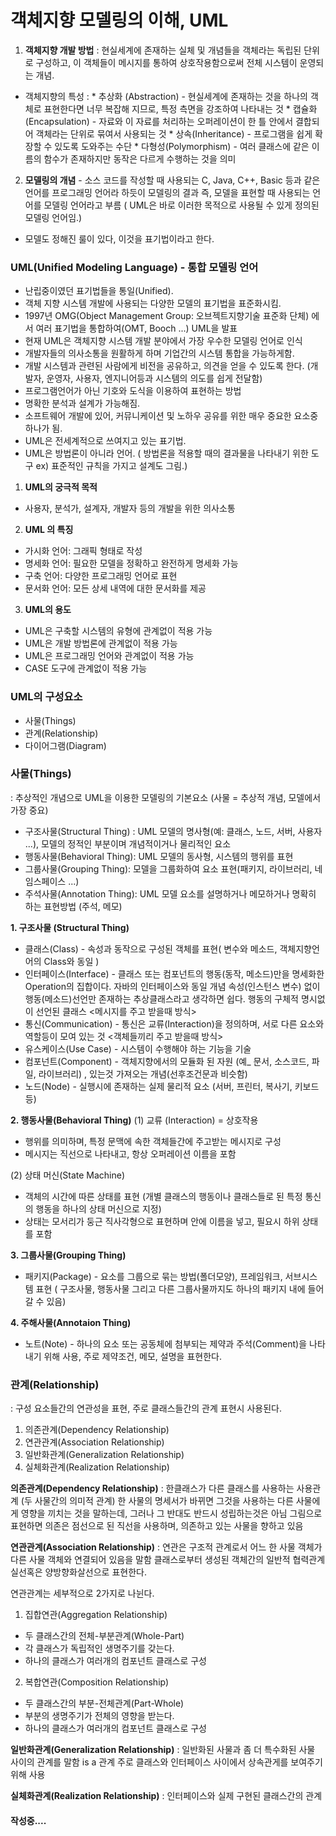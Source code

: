 # 객체지향 모델링의 이해, UML

1. **객체지향 개발 방법** : 현실세계에 존재하는 실체 및 개념들을 객체라는 독립된 단위로 구성하고, 이 객체들이 메시지를 통하여 상호작용함으로써 전체 시스템이 운영되는 개념.

- 객체지향의 특성 :
       * 추상화 (Abstraction) - 현실세계에 존재하는 것을 하나의 객체로 표현한다면 너무 복잡해 지므로, 특정 측면을 강조하여 나타내는 것
       * 캡슐화 (Encapsulation) - 자료와 이 자료를 처리하는 오퍼레이션이 한 틀 안에서 결합되어 객체라는 단위로 묶여서 사용되는 것
       * 상속(Inheritance) - 프로그램을 쉽게 확장할 수 있도록 도와주는 수단
       * 다형성(Polymorphism) - 여러 클래스에 같은 이름의 함수가 존재하지만 동작은 다르게 수행하는 것을 의미

2. **모델링의 개념** - 소스 코드를 작성할 때 사용되는 C, Java, C++, Basic 등과 같은 언어를 프로그래밍 언어라 하듯이 모델링의 결과 즉, 모델을 표현할 때 사용되는 언어를 모델링 언어라고 부름 ( UML은 바로 이러한 목적으로 사용될 수 있게 정의된 모델링 언어임.)
 * 모델도 정해진 룰이 있다, 이것을 표기법이라고 한다.

### UML(Unified Modeling Language) - 통합 모델링 언어

 - 난립중이였던 표기법들을 통일(Unified).
 - 객체 지향 시스템 개발에 사용되는 다양한 모델의 표기법을 표준화시킴.
 - 1997년 OMG(Object Management Group: 오브젝트지향기술 표준화 단체) 에서 여러 표기법을 통합하여(OMT, Booch ...) UML을 발표
 - 현재 UML은 객체지향 시스템 개발 분야에서 가장 우수한 모델링 언어로 인식
 - 개발자들의 의사소통을 원활하게 하며 기업간의 시스템 통합을 가능하게함.
 - 개발 시스템과 관련된 사람에게 비전을 공유하고, 의견을 얻을 수 있도록 한다. (개발자, 운영자, 사용자, 엔지니어등과 시스템의 의도를 쉽게 전달함)
 - 프로그램언어가 아닌 기호와 도식을 이용하여 표현하는 방법
 - 명확한 분석과 설계가 가능해짐.
 - 소프트웨어 개발에 있어, 커뮤니케이션 및 노하우 공유를 위한 매우 중요한 요소중 하나가 됨.
 - UML은 전세계적으로 쓰여지고 있는 표기법.
 - UML은 방법론이 아니라 언어. ( 방법론을 적용할 때의 결과물을 나타내기 위한 도구 ex) 표준적인 규칙을 가지고 설계도 그림.)

1. **UML의 궁극적 목적**
 - 사용자, 분석가, 설계자, 개발자 등의 개발을 위한 의사소통

2. **UML 의 특징**
- 가시화 언어: 그래픽 형태로 작성
- 명세화 언어: 필요한 모델을 정확하고 완전하게 명세화 가능
- 구축 언어: 다양한 프로그래밍 언어로 표현
- 문서화 언어: 모든 상세 내역에 대한 문서화를 제공

3. **UML의 용도**
- UML은 구축할 시스템의 유형에 관계없이 적용 가능
- UML은 개발 방법론에 관계없이 적용 가능
- UML은 프로그래밍 언어와 관계없이 적용 가능
- CASE 도구에 관계없이 적용 가능

### UML의 구성요소


* 사물(Things)
* 관계(Relationship)
* 다이어그램(Diagram)


### 사물(Things)
: 추상적인 개념으로 UML을 이용한 모델링의 기본요소 (사물 = 추상적 개념, 모델에서 가장 중요)
- 구조사물(Structural Thing) : UML 모델의 명사형(예: 클래스, 노드, 서버, 사용자 ...), 모델의 정적인 부분이며 개념적이거나 물리적인 요소
- 행동사물(Behavioral Thing): UML 모델의 동사형, 시스템의 행위를 표현
- 그룹사물(Grouping Thing): 모델을 그룹화하여 요소 표현(패키지, 라이브러리, 네임스페이스 ...)
- 주석사물(Annotation Thing): UML 모델 요소를 설명하거나 메모하거나 명확히 하는 표현방법 (주석, 메모)

**1. 구조사물 (Structural Thing)**
 - 클래스(Class) - 속성과 동작으로 구성된 객체를 표현( 변수와 메소드, 객체지향언어의 Class와 동일 )
 - 인터페이스(Interface) - 클래스 또는 컴포넌트의 행동(동작, 메소드)만을 명세화한 Operation의 집합이다. 자바의 인터페이스와 동일 개념 속성(인스턴스 변수) 없이 행동(메소드)선언만 존재하는 추상클래스라고 생각하면 쉽다. 행동의 구체적 명시없이 선언된 클래스 <메시지를 주고 받을때 방식>
 - 통신(Communication) - 통신은 교류(Interaction)을 정의하며, 서로 다른 요소와 역할등이 모여 있는 것 <객체들끼리 주고 받을때 방식>
 - 유스케이스(Use Case) - 시스템이 수행해야 하는 기능을 기술
 - 컴포넌트(Component) - 객체지향에서의 모듈화 된 자원 (예_ 문서, 소스코드, 파일, 라이브러리) , 있는것 가져오는 개념(선후조건문과 비슷함)
 - 노드(Node) - 실행시에 존재하는 실제 물리적 요소 (서버, 프린터, 복사기, 키보드 등)

 **2. 행동사물(Behavioral Thing)**
(1) 교류 (Interaction) = 상호작용
 - 행위를 의미하며, 특정 문맥에 속한 객체들간에 주고받는 메시지로 구성
 - 메시지는 직선으로 나타내고, 항상 오퍼레이션 이름을 포함

 (2) 상태 머신(State Machine)
 - 객체의 시간에 따른 상태를 표현 (개별 클래스의 행동이나 클래스들로 된 특정 통신의 행동을 하나의 상태 머신으로 지정)
 - 상태는 모서리가 둥근 직사각형으로 표현하며 안에 이름을 넣고, 필요시 하위 상태를 포함

**3. 그룹사물(Grouping Thing)**
- 패키지(Package) - 요소를 그룹으로 묶는 방법(폴더모양), 프레임워크, 서브시스템 표현 ( 구조사물, 행동사물 그리고 다른 그룹사물까지도 하나의 패키지    내에 들어갈 수 있음)

**4. 주해사물(Annotaion Thing)**
- 노트(Note) - 하나의 요소 또는 공동체에 첨부되는 제약과 주석(Comment)을 나타내기 위해 사용, 주로 제약조건, 메모, 설명을 표현한다.

### 관계(Relationship)
: 구성 요소들간의 연관성을 표현, 주로 클래스들간의 관계 표현시 사용된다.
1. 의존관계(Dependency Relationship)
2. 연관관계(Association Relationship)
3. 일반화관계(Generalization Relationship)
4. 실체화관계(Realization Relationship)


**의존관계(Dependency Relationship)**
:   한클래스가 다른 클래스를 사용하는 사용관계 (두 사물간의 의미적 관계)
    한 사물의 명세서가 바뀌면 그것을 사용하는 다른 사물에게 영향을 끼치는 것을 말하는데, 그러나 그 반대도 반드시 성립하는것은 아님
    그림으로 표현하면 의존은 점선으로 된 직선을 사용하며, 의존하고 있는 사물을 향하고 있음


**연관관계(Association Relationship)**
:  연관은 구조적 관계로서 어느 한 사물 객체가 다른 사물 객체와 연결되어 있음을 말함
   클래스로부터 생성된 객체간의 일반적 협력관계
   실선혹은 양방향화살선으로 표현한다.

 연관관계는 세부적으로 2가지로 나뉜다.
1. 집합연관(Aggregation Relationship)
 - 두 클래스간의 전체-부분관계(Whole-Part)
 - 각 클래스가 독립적인 생명주기를 갖는다.
 - 하나의 클래스가 여러개의 컴포넌트 클래스로 구성

2. 복합연관(Composition Relationship)
 - 두 클래스간의 부분-전체관계(Part-Whole)
 - 부분의 생명주기가 전체의 영향을 받는다.
 - 하나의 클래스가 여러개의 컴포넌트 클래스로 구성

 **일반화관계(Generalization Relationship)**
: 일반화된 사물과 좀 더 특수화된 사물 사이의 관계를 말함
  is a 관계
  주로 클래스와 인터페이스 사이에서 상속관게를 보여주기위해 사용


**실체화관계(Realization Relationship)**
: 인터페이스와 실제 구현된 클래스간의 관계

#### 작성중....
